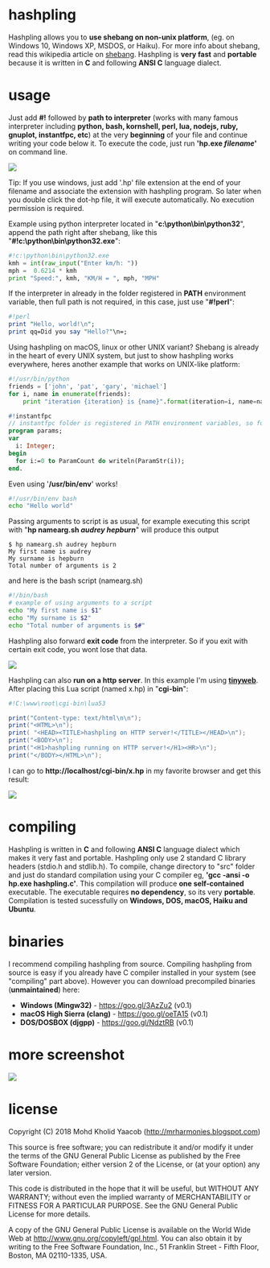 # hashpling
Hashpling allows you to **use shebang on non-unix platform**, (eg. on Windows 10, Windows XP, MSDOS, or Haiku). For more info about shebang, read this wikipedia article on [shebang](https://en.wikipedia.org/wiki/Shebang_(Unix)). Hashpling is **very fast** and **portable** because it is written in **C** and following **ANSI C** language dialect. 

# usage
Just add **#!** followed by **path to interpreter** (works with many famous interpreter including **python, bash, kornshell, perl, lua, nodejs, ruby, gnuplot, instantfpc, etc**) at the very **beginning** of your file and continue writing your code below it. To execute the code, just run **'hp.exe *filename*'** on command line.

![](https://drive.google.com/uc?id=19t10vXhu90PSn2uAnV0vr08ABcM79UPJ)

Tip: If you use windows, just add '.hp' file extension at the end of your filename and associate the extension with hashpling program. So later when you double click the dot-hp file, it will execute automatically. No execution permission is required. 

Example using python interpreter located in "**c:\python\bin\python32**", append the path right after shebang, like this "**#!c:\python\bin\python32.exe**":
```python
#!c:\python\bin\python32.exe
kmh = int(raw_input("Enter km/h: "))
mph =  0.6214 * kmh
print "Speed:", kmh, "KM/H = ", mph, "MPH"
```
If the interpreter in already in the folder registered in **PATH** environment variable, then full path is not required, in this case, just use "**#!perl**":
```perl
#!perl
print "Hello, world!\n";
print qq=Did you say "Hello?"\n=;
```
Using hashpling on macOS, linux or other UNIX variant? Shebang is already in the heart of every UNIX system, but just to show hashpling works everywhere, heres another example that works on UNIX-like platform:
```python
#!/usr/bin/python
friends = ['john', 'pat', 'gary', 'michael']
for i, name in enumerate(friends):
    print "iteration {iteration} is {name}".format(iteration=i, name=name)
```
```pascal
#!instantfpc
// instantfpc folder is registered in PATH environment variables, so full path is not required.
program params;
var
  i: Integer;
begin
  for i:=0 to ParamCount do writeln(ParamStr(i));
end.
```
Even using '**/usr/bin/env**' works!
```bash
#!/usr/bin/env bash
echo "Hello world"
```
Passing arguments to script is as usual, for example executing this script with "**hp namearg.sh _audrey hepburn_**" will produce this output
```
$ hp namearg.sh audrey hepburn
My first name is audrey
My surname is hepburn
Total number of arguments is 2
```
and here is the bash script (namearg.sh)
```bash
#!/bin/bash
# example of using arguments to a script
echo "My first name is $1"
echo "My surname is $2"
echo "Total number of arguments is $#" 
```
Hashpling also forward **exit code** from the interpreter. So if you exit with certain exit code, you wont lose that data.

![](https://drive.google.com/uc?id=1Q28gQPuiVlhdFpBzMGR9VTxNswIHkhPg)

Hashpling can also **run on a http server**. In this example I'm using **[tinyweb](https://www.ritlabs.com/en/products/tinyweb/)**. After placing this Lua script (named x.hp) in "**cgi-bin**":
```lua
#!C:\www\root\cgi-bin\lua53

print("Content-type: text/html\n\n");
print("<HTML>\n");
print( "<HEAD><TITLE>hashpling on HTTP server!</TITLE></HEAD>\n");
print("<BODY>\n");
print("<H1>hashpling running on HTTP server!</H1><HR>\n");
print("</BODY></HTML>\n");
```
I can go to **http://localhost/cgi-bin/x.hp** in my favorite browser and get this result:

![](https://drive.google.com/uc?id=1mayTKWP1ytebl8T2tfk-WzzHWMEPXsQs)

# compiling
Hashpling is written in **C** and following **ANSI C** language dialect which makes it very fast and portable. Hashpling only use 2 standard C library headers (stdio.h and stdlib.h). To compile, change directory to "src" folder and just do standard compilation using your C compiler eg, **'gcc -ansi -o hp.exe hashpling.c'**. This compilation will produce **one self-contained** executable. The executable requires **no dependency**, so its very **portable**. Compilation is tested sucessfully on **Windows, DOS, macOS, Haiku and Ubuntu**.

# binaries
I recommend compiling hashpling from source. Compiling hashpling from source is easy if you already have C compiler installed in your system (see "compiling" part above). However you can download precompiled binaries (**unmaintained**) here:
+ **Windows (Mingw32)** - <https://goo.gl/3AzZu2> (v0.1) 
+ **macOS High Sierra (clang)** - <https://goo.gl/oeTA15> (v0.1)
+ **DOS/DOSBOX (djgpp)** - <https://goo.gl/NdztRB> (v0.1)

# more screenshot
![](https://drive.google.com/uc?id=143BAvDgNTuEiYN8SP24b5y-AzvZz6Zm3)

# license
  Copyright (C) 2018 Mohd Kholid Yaacob (<http://mrharmonies.blogspot.com>)
  
  This source is free software; you can redistribute it and/or modify it under
  the terms of the GNU General Public License as published by the Free
  Software Foundation; either version 2 of the License, or (at your option)
  any later version.
  
  
  This code is distributed in the hope that it will be useful, but WITHOUT ANY
  WARRANTY; without even the implied warranty of MERCHANTABILITY or FITNESS
  FOR A PARTICULAR PURPOSE.  See the GNU General Public License for more
  details.
  
  
  A copy of the GNU General Public License is available on the World Wide Web
  at <http://www.gnu.org/copyleft/gpl.html>. You can also obtain it by writing
  to the Free Software Foundation, Inc., 51 Franklin Street - Fifth Floor,
  Boston, MA 02110-1335, USA. 
